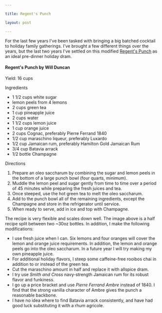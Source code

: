 ```yaml
---

title: Regent's Punch

layout: post

---
```


For the last few years I've been tasked with bringing a big batched cocktail to holiday family gatherings. I've brought a few different things over the years, but the last two years I've settled on this modified [Regent's Punch][regents-punch] as an ideal pre-dinner holiday dram.

<div itemscope itemtype="http://schema.org/Recipe" class="callout">
  <h4>
    <span itemprop="name">Regent's Punch</span> by
    <span itemprop="author">Will Duncan</span>
  </h4>
  <p>Yield: <span itemprop="recipeYield">16 cups</span></p>
  <p>Ingredients</p>
  <ul>
    <li itemprop="ingredients">1 1/2 cups white sugar</li>
    <li itemprop="ingredients">lemon peels from 4 lemons</li>
    <li itemprop="ingredients">2 cups green tea</li>
    <li itemprop="ingredients">1 cup pineapple juice</li>
    <li itemprop="ingredients">2 cups water</li>
    <li itemprop="ingredients">1 1/2 cups lemon juice</li>
    <li itemprop="ingredients">1 cup orange juice</li>
    <li itemprop="ingredients">2 cups Cognac, preferably Pierre Ferrand 1840</li>
    <li itemprop="ingredients">1/2 cup maraschino liqueur, preferably Luxardo</li>
    <li itemprop="ingredients">1/2 cup Jamaican rum, preferably Hamilton Gold Jamaican Rum</li>
    <li itemprop="ingredients">3/4 cup Batavia arrack</li>
    <li itemprop="ingredients">1/2 bottle Champagne</li>
  </ul>
  <p>Directions</p>
  <ol itemprop="recipeInstructions">
    <li>Prepare an oleo saccharum by combining the sugar and lemon peels in the bottom of a large punch bowl (four quarts, minimum).</li>
    <li>Muddle the lemon peel and sugar gently from time to time over a period of 45 minutes while preparing the fresh juices and tea.</li>
    <li>Once steeped, use the hot green tea to melt the oleo saccharum.</li>
    <li>Add to the punch bowl all of the remaining ingredients, except the Champagne and store in the refrigerator until service.</li>
    <li>When ready to serve, add in ice and top with Champagne.</li>
  </ol>
</div>

The recipe is very flexible and scales down well. The image above is a half recipe split between two ~30oz bottles. In addition, I make the following modifications:

* I use fresh juice when I can. Six lemons and four oranges will cover the lemon and orange juice requirements. In addition, the lemon and orange peels go into the oleo saccharum. In a future year I will try making my own pineapple juice.
* For additional holiday flavors, I steep some caffeine-free rooibos chai in addition to or instead of the green tea.
* Cut the maraschino amount in half and replace it with allspice dram.
* I try use *Smith and Cross* navy-strength Jamaican rum for its robust flavor and funkiness.
* I go up a price bracket and use *Pierre Ferrand Ambre* instead of 1840. I find that the strong vanilla character of Ambre gives the punch a reasonable backbone.
* I have no idea where to find Batavia arrack consistently, and have had good luck substituting it with a rhum agricole.


[regents-punch]: https://punchdrink.com/recipes/punch-house-regent-punch/
